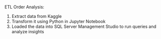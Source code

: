 ETL Order Analysis:

1. Extract data from Kaggle
2. Transform it using Python in Jupyter Notebook
3. Loaded the data into SQL Server Management Studio to run queries and analyze insights
